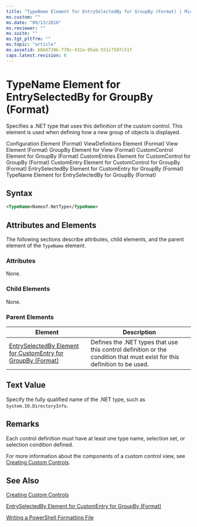 ```yaml
---
title: "TypeName Element for EntrySelectedBy for GroupBy (Format) | Microsoft Docs"
ms.custom: ""
ms.date: "09/13/2016"
ms.reviewer: ""
ms.suite: ""
ms.tgt_pltfrm: ""
ms.topic: "article"
ms.assetid: b8b6739b-770c-432a-95ab-551c7507c51f
caps.latest.revision: 6
---
```

# TypeName Element for EntrySelectedBy for GroupBy (Format)

Specifies a .NET type that uses this definition of the custom control. This element is used when defining how a new group of objects is displayed.

Configuration Element (Format)
ViewDefinitions Element (Format)
View Element (Format)
GroupBy Element for View (Format)
CustomControl Element for GroupBy (Format)
CustomEntries Element for CustomControl for GroupBy (Format)
CustomEntry Element for CustomControl for GroupBy (Format)
EntrySelectedBy Element for CustomEntry for GroupBy (Format)
TypeName Element for EntrySelectedBy for GroupBy (Format)

## Syntax

```xml
<TypeName>Nameof.NetType</TypeName>
```

## Attributes and Elements

The following sections describe attributes, child elements, and the parent element of the `TypeName` element.

### Attributes

None.

### Child Elements

None.

### Parent Elements

|Element|Description|
|-------------|-----------------|
|[EntrySelectedBy Element for CustomEntry for GroupBy (Format)](./entryselectedby-element-for-customentry-for-groupby-format.md)|Defines the .NET types that use this control definition or the condition that must exist for this definition to be used.|

## Text Value

Specify the fully qualified name of the .NET type, such as `System.IO.DirectoryInfo`.

## Remarks

Each control definition must have at least one type name, selection set, or selection condition defined.

For more information about the components of a custom control view, see [Creating Custom Controls](./creating-custom-controls.md).

## See Also

[Creating Custom Controls](./creating-custom-controls.md)

[EntrySelectedBy Element for CustomEntry for GroupBy (Format)](./entryselectedby-element-for-customentry-for-groupby-format.md)

[Writing a PowerShell Formatting File](./writing-a-powershell-formatting-file.md)
